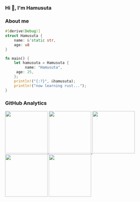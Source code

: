 ### Hi 👋, I'm Hamusuta

### About me

```rust
#[derive(Debug)]
struct Hamusuta {
    name: &'static str,
    age: u8
}

fn main() {
    let hamusuta = Hamusuta {
         name: "Hamusuta",
	 age: 25,
    };
    println!("{:?}", &hamusuta);
    println!("now learning rust...");
}
```

### GitHub Analytics

<a href="https://github.com/Hamusuta0320">
   <img align="" height="137.9px" src="https://github-readme-stats.vercel.app/api?username=Hamusuta0320&include_all_commits=true&count_private=true&hide_title=true&show_icons=true&include_all_commits=true&line_height=21"/>
   <img align="" height="137.9px" src="https://github-readme-stats.vercel.app/api/top-langs/?username=Hamusuta0320&hide_title=true&layout=compact"/>
</a>

<img align="" height="137.9px" src="http://github-profile-summary-cards.vercel.app/api/cards/profile-details?username=Hamusuta0320&theme=nord_bright"/>
<img align="" height="137.9px" src="http://github-profile-summary-cards.vercel.app/api/cards/repos-per-language?username=Hamusuta0320&theme=nord_bright&exclude="/>
<img align="" height="137.9px" src="http://github-profile-summary-cards.vercel.app/api/cards/most-commit-language?username=Hamusuta0320&theme=nord_bright&exclude="/>

